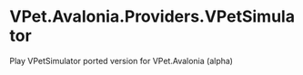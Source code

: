 # VPet.Avalonia.Providers.VPetSimulator
Play VPetSimulator ported version for VPet.Avalonia (alpha)

